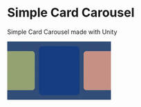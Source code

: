 # Simple Card Carousel
 Simple Card Carousel made with Unity

![Alt Text](https://raw.githubusercontent.com/diogopcv/Simple-Card-Carousel/main/Images/cardCarousel.gif)
